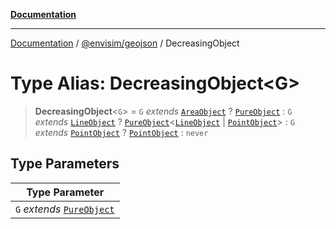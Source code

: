 [**Documentation**](../../../README.md)

---

[Documentation](../../../README.md) / [@envisim/geojson](../README.md) / DecreasingObject

# Type Alias: DecreasingObject\<G\>

> **DecreasingObject**\<`G`\> = `G` _extends_ [`AreaObject`](AreaObject.md) ? [`PureObject`](PureObject.md) : `G` _extends_ [`LineObject`](LineObject.md) ? [`PureObject`](PureObject.md)\<[`LineObject`](LineObject.md) \| [`PointObject`](PointObject.md)\> : `G` _extends_ [`PointObject`](PointObject.md) ? [`PointObject`](PointObject.md) : `never`

## Type Parameters

| Type Parameter                              |
| ------------------------------------------- |
| `G` _extends_ [`PureObject`](PureObject.md) |
